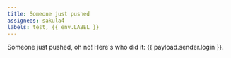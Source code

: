 ```yaml
---
title: Someone just pushed
assignees: sakula4
labels: test, {{ env.LABEL }}
---
```

Someone just pushed, oh no! Here's who did it: {{ payload.sender.login }}.
